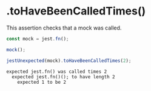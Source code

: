 # .toHaveBeenCalledTimes()

This assertion checks that a mock was called.

```js
const mock = jest.fn();

mock();

jestUnexpected(mock).toHaveBeenCalledTimes(2);
```

<!-- evaldown output:true -->

```
expected jest.fn() was called times 2
  expected jest.fn()(); to have length 2
    expected 1 to be 2
```
